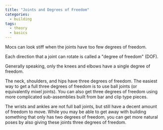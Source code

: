 ```yaml
---
title: "Joints and Degrees of Freedom"
categories:
  - building
tags:
  - theory
  - basics
---
```


Mocs can look stiff when the joints have too few degrees of freedom.

Each direction that a joint can rotate is called a "degree of freedom" (DOF).

Generally speaking, only the knees and elbows have a single degree of freedom.

The neck, shoulders, and hips have three degrees of freedom. The easiest way to get a full three degrees of freedom is to use ball joints (or equivalently mixel joints). You can also get three degrees of freedom using more complicated sub-assemblies built from bar and clip type pieces.

The wrists and ankles are not full ball joints, but still have a decent amount of freedom to move. While you may be able to get away with building something that only has two degrees of freedom, you can get more natural poses by also giving these joints three degrees of freedom.
